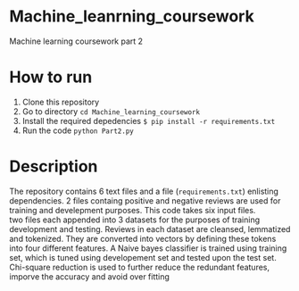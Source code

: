 # Machine_leanrning_coursework
Machine learning coursework part 2

# How to run
1. Clone this repository
2. Go to directory `cd Machine_learning_coursework`
3. Install the required depedencies `$ pip install -r requirements.txt`
4. Run the code `python Part2.py`


# Description
The repository contains 6 text files and a file (`requirements.txt`) enlisting dependencies.
2 files containg positive and negative reviews are used for training and develepment purposes.
This code takes six input files.  
two files each appended into 3 datasets for the purposes of training development and testing.
Reviews in each dataset are cleansed, lemmatized and tokenized.
They are converted into vectors by defining these tokens into four different features.
A Naive bayes classifier is trained using training set, which is tuned using developement set and tested upon the test set.
Chi-square reduction is used to further reduce the redundant features, imporve the accuracy and avoid over fitting

